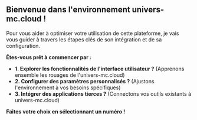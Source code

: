 ##  Bienvenue dans l'environnement univers-mc.cloud !

Pour vous aider à optimiser votre utilisation de cette plateforme, je vais vous guider à travers les étapes clés de son intégration et de sa configuration.  

**Êtes-vous prêt à commencer par :**

* **1. Explorer les fonctionnalités de l'interface utilisateur ?**  (Apprenons ensemble les rouages de l'univers-mc.cloud)
* **2. Configurer des paramètres personnalisés ?** (Ajustons l'environnement à vos besoins spécifiques)
* **3. Intégrer des applications tierces ?** (Connectons vos outils existants à univers-mc.cloud)

 **Faites votre choix en sélectionnant un numéro !** 




